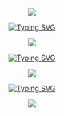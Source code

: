 <p align="center"><img src="https://64.media.tumblr.com/33aa78f0d307fe297be923cf431448c7/5714ade6b071fc1d-36/s1280x1920/2a3a7fb937650195a8bb751acf6cc01dbec12d97.gif"</p>
<p align="center"> <a href="https://git.io/typing-svg"><img src="https://readme-typing-svg.herokuapp.com?font=Michroma&duration=1400&pause=600&color=00D3FF&center=true&vCenter=true&width=435&height=25&lines=my+name+is+danyal;%E6%88%91%E7%9A%84%E5%90%8D%E5%AD%97%E5%8F%AB%E4%B8%B9%E5%B0%BC%E5%B0%94;me+llamo+danyal;%D8%A7%D8%B3%D9%85%D9%8A+%D8%AF%D8%A7%D9%86%D9%8A%D8%A7%D9%84+;%E0%A4%AE%E0%A5%87%E0%A4%B0%E0%A4%BE+%E0%A4%A8%E0%A4%BE%E0%A4%AE+%E0%A4%A6%E0%A4%A8%E0%A5%8D%E0%A4%AF%E0%A4%BE%E0%A4%B2+%E0%A4%B9%E0%A5%88;%E0%A6%86%E0%A6%AE%E0%A6%BE%E0%A6%B0+%E0%A6%A8%E0%A6%BE%E0%A6%AE+%E0%A6%A6%E0%A6%BE%E0%A6%A8%E0%A6%BF%E0%A6%AF%E0%A6%BC%E0%A6%BE%E0%A6%B2;meu+nome+%C3%A9+danyal;%D0%BC%D0%B5%D0%BD%D1%8F+%D0%B7%D0%BE%D0%B2%D1%83%D1%82+%D0%B4%D0%B0%D0%BD%D0%B8%D0%B0%D0%BB;%E7%A7%81%E3%81%AE%E5%90%8D%E5%89%8D%E3%81%AF%E3%83%80%E3%83%8B%E3%83%A3%E3%83%AB%E3%81%A7%E3%81%99;mein+name+ist+danyal" alt="Typing SVG" /></a> </p>
<p align="center"><img src="https://64.media.tumblr.com/4f6fe1d82f33f11db1960362f8a20de7/f772dbb4ccc0da38-8e/s1280x1920/4c6d7aa31212155ba81557dbf593f4845b4901cd.gif"</p>
<p align="center"> <a href="https://git.io/typing-svg"><img src="https://readme-typing-svg.herokuapp.com?font=Michroma&duration=1400&pause=600&color=0BACFF&center=true&vCenter=true&width=435&height=25&lines=i+am+21+years+old;%E6%88%91%E4%BA%8C%E5%8D%81%E5%B2%81%E4%BA%86;tengo+21+a%C3%B1os;%D8%A3%D9%86%D8%A7+%D9%81%D9%8A+%D8%A7%D9%84%D8%B9%D8%B4%D8%B1%D9%8A%D9%86+%D9%85%D9%86+%D8%B9%D9%85%D8%B1%D9%8A;%E0%A4%AE%E0%A5%88%E0%A4%82+%E0%A4%AC%E0%A5%80%E0%A4%B8+%E0%A4%B8%E0%A4%BE%E0%A4%B2+%E0%A4%95%E0%A4%BE+%E0%A4%B9%E0%A5%82%E0%A4%81;%E0%A6%86%E0%A6%AE%E0%A6%BF+%E0%A6%AC%E0%A6%BF%E0%A6%B6+%E0%A6%AC%E0%A6%9B%E0%A6%B0+%E0%A6%AC%E0%A6%AF%E0%A6%BC%E0%A6%B8%E0%A7%80;tenho+21+anos;%D0%BC%D0%BD%D0%B5+%D0%B4%D0%B2%D0%B0%D0%B4%D1%86%D0%B0%D1%82%D1%8C+%D0%BB%D0%B5%D1%82;%E7%A7%81%E3%81%AF20%E6%AD%B3%E3%81%A7%E3%81%99;ich+bin+21+jahre+alt" alt="Typing SVG" /></a> </p>
<p align="center"><img src="https://64.media.tumblr.com/33aa78f0d307fe297be923cf431448c7/5714ade6b071fc1d-36/s1280x1920/2a3a7fb937650195a8bb751acf6cc01dbec12d97.gif"</p>
<p align="center"> <a href="https://git.io/typing-svg"><img src="https://readme-typing-svg.herokuapp.com?font=Michroma&duration=1400&pause=600&color=097BFF&center=true&vCenter=true&width=435&height=25&lines=im+from+new+york;%E6%88%91%E6%9D%A5%E8%87%AA%E7%BA%BD%E7%BA%A6;soy+de+nueva+york;%D8%A3%D9%86%D8%A7+%D9%85%D9%86+%D9%86%D9%8A%D9%88%D9%8A%D9%88%D8%B1%D9%83;%E0%A4%AE%E0%A5%88%E0%A4%82+%E0%A4%A8%E0%A5%8D%E0%A4%AF%E0%A5%82+%E0%A4%AF%E0%A5%89%E0%A4%B0%E0%A5%8D%E0%A4%95+%E0%A4%B8%E0%A5%87+%E0%A4%B9%E0%A5%82%E0%A4%81;%E0%A6%86%E0%A6%AE%E0%A6%BF+%E0%A6%A8%E0%A6%BF%E0%A6%89+%E0%A6%87%E0%A6%AF%E0%A6%BC%E0%A6%B0%E0%A7%8D%E0%A6%95+%E0%A6%A5%E0%A7%87%E0%A6%95%E0%A7%87;eu+sou+de+nova+york;%D1%8F+%D0%B8%D0%B7+%D0%BD%D1%8C%D1%8E-%D0%B9%D0%BE%D1%80%D0%BA%D0%B0;%E3%83%8B%E3%83%A5%E3%83%BC%E3%83%A8%E3%83%BC%E3%82%AF%E3%81%8B%E3%82%89%E6%9D%A5%E3%81%BE%E3%81%97%E3%81%9F;ich+komme+aus+new+york" alt="Typing SVG" /></a> </p>
<p align="center"><img src="https://64.media.tumblr.com/4f6fe1d82f33f11db1960362f8a20de7/f772dbb4ccc0da38-8e/s1280x1920/4c6d7aa31212155ba81557dbf593f4845b4901cd.gif"</p>
